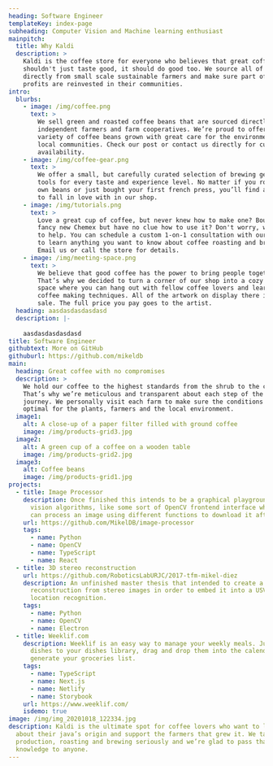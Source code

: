 ```yaml
---
heading: Software Engineer
templateKey: index-page
subheading: Computer Vision and Machine learning enthusiast
mainpitch:
  title: Why Kaldi
  description: >
    Kaldi is the coffee store for everyone who believes that great coffee
    shouldn't just taste good, it should do good too. We source all of our beans
    directly from small scale sustainable farmers and make sure part of the
    profits are reinvested in their communities.
intro:
  blurbs:
    - image: /img/coffee.png
      text: >
        We sell green and roasted coffee beans that are sourced directly from
        independent farmers and farm cooperatives. We’re proud to offer a
        variety of coffee beans grown with great care for the environment and
        local communities. Check our post or contact us directly for current
        availability.
    - image: /img/coffee-gear.png
      text: >
        We offer a small, but carefully curated selection of brewing gear and
        tools for every taste and experience level. No matter if you roast your
        own beans or just bought your first french press, you’ll find a gadget
        to fall in love with in our shop.
    - image: /img/tutorials.png
      text: >
        Love a great cup of coffee, but never knew how to make one? Bought a
        fancy new Chemex but have no clue how to use it? Don't worry, we’re here
        to help. You can schedule a custom 1-on-1 consultation with our baristas
        to learn anything you want to know about coffee roasting and brewing.
        Email us or call the store for details.
    - image: /img/meeting-space.png
      text: >
        We believe that good coffee has the power to bring people together.
        That’s why we decided to turn a corner of our shop into a cozy meeting
        space where you can hang out with fellow coffee lovers and learn about
        coffee making techniques. All of the artwork on display there is for
        sale. The full price you pay goes to the artist.
  heading: aasdasdasdasdasd
  description: |-
    
    aasdasdasdasdasd
title: Software Engineer
githubtext: More on GitHub
githuburl: https://github.com/mikeldb
main:
  heading: Great coffee with no compromises
  description: >
    We hold our coffee to the highest standards from the shrub to the cup.
    That’s why we’re meticulous and transparent about each step of the coffee’s
    journey. We personally visit each farm to make sure the conditions are
    optimal for the plants, farmers and the local environment.
  image1:
    alt: A close-up of a paper filter filled with ground coffee
    image: /img/products-grid3.jpg
  image2:
    alt: A green cup of a coffee on a wooden table
    image: /img/products-grid2.jpg
  image3:
    alt: Coffee beans
    image: /img/products-grid1.jpg
projects:
  - title: Image Processor
    description: Once finished this intends to be a graphical playground of computer
      vision algorithms, like some sort of OpenCV frontend interface where one
      can process an image using different functions to download it afterwards.
    url: https://github.com/MikelDB/image-processor
    tags:
      - name: Python
      - name: OpenCV
      - name: TypeScript
      - name: React
  - title: 3D stereo reconstruction
    url: https://github.com/RoboticsLabURJC/2017-tfm-mikel-diez
    description: An unfinished master thesis that intended to create a 3D
      reconstruction from stereo images in order to embed it into a USV for
      location recognition.
    tags:
      - name: Python
      - name: OpenCV
      - name: Electron
  - title: Weeklif.com
    description: Weeklif is an easy way to manage your weekly meals. Just add the
      dishes to your dishes library, drag and drop them into the calendar and
      generate your groceries list.
    tags:
      - name: TypeScript
      - name: Next.js
      - name: Netlify
      - name: Storybook
    url: https://www.weeklif.com/
    isdemo: true
image: /img/img_20201018_122334.jpg
description: Kaldi is the ultimate spot for coffee lovers who want to learn
  about their java’s origin and support the farmers that grew it. We take coffee
  production, roasting and brewing seriously and we’re glad to pass that
  knowledge to anyone.
---
```

